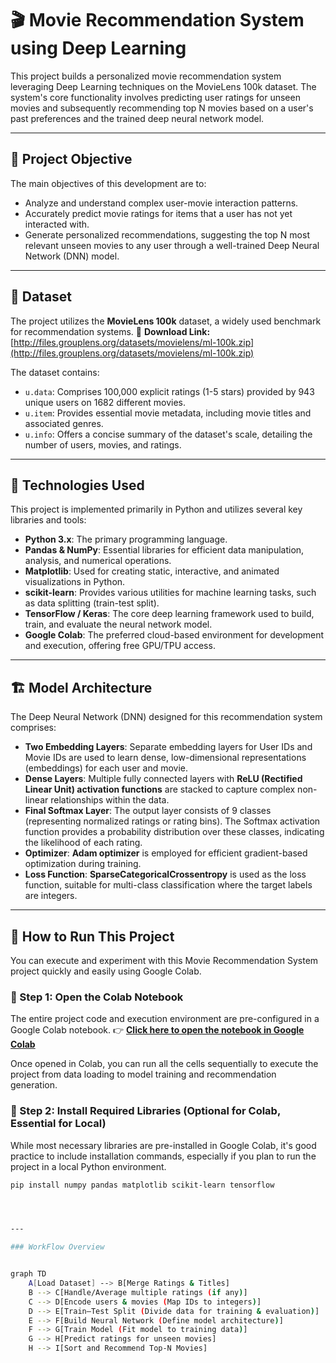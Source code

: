 # 🎬 Movie Recommendation System using Deep Learning

This project builds a personalized movie recommendation system leveraging Deep Learning techniques on the MovieLens 100k dataset. The system's core functionality involves predicting user ratings for unseen movies and subsequently recommending top N movies based on a user's past preferences and the trained deep neural network model.

---

## 📌 Project Objective

The main objectives of this development are to:
* Analyze and understand complex user-movie interaction patterns.
* Accurately predict movie ratings for items that a user has not yet interacted with.
* Generate personalized recommendations, suggesting the top N most relevant unseen movies to any user through a well-trained Deep Neural Network (DNN) model.

---

## 📂 Dataset

The project utilizes the **MovieLens 100k** dataset, a widely used benchmark for recommendation systems.
🔗 **Download Link:** [http://files.grouplens.org/datasets/movielens/ml-100k.zip](http://files.grouplens.org/datasets/movielens/ml-100k.zip)

The dataset contains:
* `u.data`: Comprises 100,000 explicit ratings (1-5 stars) provided by 943 unique users on 1682 different movies.
* `u.item`: Provides essential movie metadata, including movie titles and associated genres.
* `u.info`: Offers a concise summary of the dataset's scale, detailing the number of users, movies, and ratings.

---

## 🧪 Technologies Used

This project is implemented primarily in Python and utilizes several key libraries and tools:
* **Python 3.x**: The primary programming language.
* **Pandas & NumPy**: Essential libraries for efficient data manipulation, analysis, and numerical operations.
* **Matplotlib**: Used for creating static, interactive, and animated visualizations in Python.
* **scikit-learn**: Provides various utilities for machine learning tasks, such as data splitting (train-test split).
* **TensorFlow / Keras**: The core deep learning framework used to build, train, and evaluate the neural network model.
* **Google Colab**: The preferred cloud-based environment for development and execution, offering free GPU/TPU access.

---

## 🏗️ Model Architecture

The Deep Neural Network (DNN) designed for this recommendation system comprises:
* **Two Embedding Layers**: Separate embedding layers for User IDs and Movie IDs are used to learn dense, low-dimensional representations (embeddings) for each user and movie.
* **Dense Layers**: Multiple fully connected layers with **ReLU (Rectified Linear Unit) activation functions** are stacked to capture complex non-linear relationships within the data.
* **Final Softmax Layer**: The output layer consists of 9 classes (representing normalized ratings or rating bins). The Softmax activation function provides a probability distribution over these classes, indicating the likelihood of each rating.
* **Optimizer**: **Adam optimizer** is employed for efficient gradient-based optimization during training.
* **Loss Function**: **SparseCategoricalCrossentropy** is used as the loss function, suitable for multi-class classification where the target labels are integers.

---

## 🚀 How to Run This Project

You can execute and experiment with this Movie Recommendation System project quickly and easily using Google Colab.

### 🔗 Step 1: Open the Colab Notebook

The entire project code and execution environment are pre-configured in a Google Colab notebook.
👉 [**Click here to open the notebook in Google Colab**](https://colab.research.google.com/drive/1O-d7VsEqSoT4bAs4J2i0PI-4NU0PXZkG)

Once opened in Colab, you can run all the cells sequentially to execute the project from data loading to model training and recommendation generation.

### 🧰 Step 2: Install Required Libraries (Optional for Colab, Essential for Local)

While most necessary libraries are pre-installed in Google Colab, it's good practice to include installation commands, especially if you plan to run the project in a local Python environment.

```bash
pip install numpy pandas matplotlib scikit-learn tensorflow




---

### WorkFlow Overview


graph TD
    A[Load Dataset] --> B[Merge Ratings & Titles]
    B --> C[Handle/Average multiple ratings (if any)]
    C --> D[Encode users & movies (Map IDs to integers)]
    D --> E[Train–Test Split (Divide data for training & evaluation)]
    E --> F[Build Neural Network (Define model architecture)]
    F --> G[Train Model (Fit model to training data)]
    G --> H[Predict ratings for unseen movies]
    H --> I[Sort and Recommend Top-N Movies]

